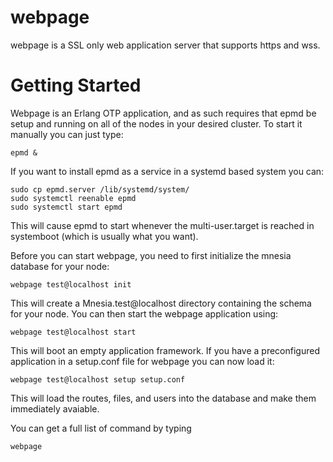 webpage
=======

webpage is a SSL only web application server that supports https and wss. 

Getting Started
===============

Webpage is an Erlang OTP application, and as such requires that epmd be setup
and running on all of the nodes in your desired cluster. To start it manually
you can just type:

	epmd &

If you want to install epmd as a service in a systemd based system you can:

	sudo cp epmd.server /lib/systemd/system/
	sudo systemctl reenable epmd
	sudo systemctl start epmd

This will cause epmd to start whenever the multi-user.target is reached in
systemboot (which is usually what you want).

Before you can start webpage, you need to first initialize the mnesia database 
for your node:

	webpage test@localhost init

This will create a Mnesia.test@localhost directory containing the schema for 
your node.  You can then start the webpage application using:

	webpage test@localhost start

This will boot an empty application framework. If you have a preconfigured
application in a setup.conf file for webpage you can now load it:

	webpage test@localhost setup setup.conf

This will load the routes, files, and users into the database and make them
immediately avaiable.  

You can get a full list of command by typing

	webpage


